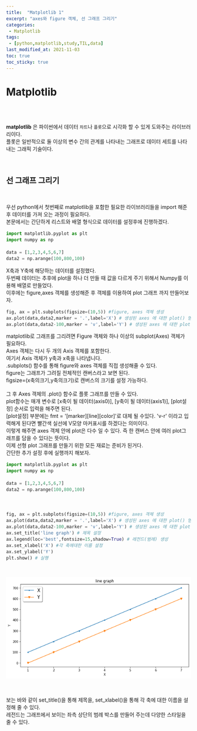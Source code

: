 ```yaml
---
title:  "Matplotlib 1"
excerpt: "axes와 figure 객체, 선 그래프 그리기"
categories:
 - Matplotlib
tags:
 - [python,matplotlib,study,TIL,data]
last_modified_at: 2021-11-03
toc: true
toc_sticky: true
---
```


# Matplotlib

<br>
<br>

**matplotlib**  은 파이썬에서 데이터 `차트`나 `플롯`으로 시각화 할 수 있게 도와주는 라이브러리이다.<br>
플롯은 일반적으로 둘 이상의 변수 간의 관계를 나타내는 그래프로 데이터 세트를 나타내는 그래픽 기술이다.

<br>

## 선 그래프 그리기

<br>

우선 python에서 첫번째로 matplotlib을 포함한 필요한 라이브러리들을 import 해준 후 데이터를 가져 오는 과정이 필요하다.<br>
본문에서는 간단하게 리스트와 배열 형식으로 데이터를 설정후에 진행하겠다.
<br>


```python
import matplotlib.pyplot as plt
import numpy as np

data = [1,2,3,4,5,6,7]
data2 = np.arange(100,800,100)

```

X축과 Y축에 해당하는 데이터를 설정했다.<br>
두번째 데이터는 추후에 plot을 하나 더 만들 때 값을 다르게 주기 위해서 Numpy를 이용해 배열로 만들었다.<br>
이후에는 figure,axes 객체를 생성해준 후 객체를 이용하여 plot 그래프 까지 만들어보자.<br>


```python
fig, ax = plt.subplots(figsize=(10,5)) #figure, axes 객체 생성
ax.plot(data,data2,marker = '.',label='X') # 생성된 axes 에 대한 plot() 멤버 직접 호출 
ax.plot(data,data2-100,marker = 'v',label='Y') # 생성된 axes 에 대한 plot() 멤버 직접 호출 
```

matplotlib로 그래프를 그리려면 Figure 객체와 하나 이상의 subplot(Axes) 객체가 필요하다.<br>
Axes 객체는 다시 두 개의 Axis 객체를 포함한다.<br> 여기서 Axis 객체가 y축과 x축을 나타냅니다.<br>
.subplots() 함수를 통해 figure와 axes 객체를 직접 생성해줄 수 있다.<br>
figure는 그래프가 그려질 전체적인 캔버스라고 보면 된다. <br>
figsize=(x축의크기,y축의크기)로 캔버스의 크기를 설정 가능하다.<br><br>
그 후 Axes 객체의 .plot() 함수로 플롯 그래프를 만들 수 있다.<br>
plot함수는 매개 변수로 [x축이 될 데이터(axis0)], [y축이 될 데이터(axis1)], [plot설정] 순서로 입력을 해주면 된다.<br>
[plot설정] 부분에는 fmt = '[marker][line][color]'로 대체 될 수있다.
'v-r' 이라고 입력해게 된다면 빨간색 실선에 V모양 마커표시를 하겠다는 의미이다.
<br>
이렇게 해주면 axes 객체 안에 plot은 다수 일 수 있다. 즉 한 캔버스 안에 여러 plot그래프를 담을 수 있다는 뜻이다.
<br>
이제 선형 plot 그래프를 만들기 위한 모든 재료는 준비가 된거다.
<br> 간단한 추가 설정 후에 실행까지 해보자.
<br>

```python
import matplotlib.pyplot as plt
import numpy as np

data = [1,2,3,4,5,6,7]
data2 = np.arange(100,800,100)



fig, ax = plt.subplots(figsize=(10,5)) #figure, axes 객체 생성
ax.plot(data,data2,marker = '.',label='X') # 생성된 axes 에 대한 plot() 멤버 직접 호출 
ax.plot(data,data2-100,marker = 'v',label='Y') # 생성된 axes 에 대한 plot() 멤버 직접 호출 
ax.set_title('line graph') # 제목 설정
ax.legend(loc='best',fontsize=15,shadow=True) # 레전드(범례) 생성
ax.set_xlabel('X') #각 축에대한 이름 설정
ax.set_ylabel('Y')
plt.show() # 실행
```

<br>
    
![png](\assets\images\matplotlib1_files\matplotlib1_5_0.png)
    
<br>

보는 바와 같이 set_title()을 통해 제목을, set_xlabel()을 통해 각 축에 대한 이름을 설정해 줄 수 있다.
<br> 레전드는 그래프에서 보이는 좌측 상단의 범례 박스를 만들어 주는데 다양한 스타일을 줄 수 있다.
